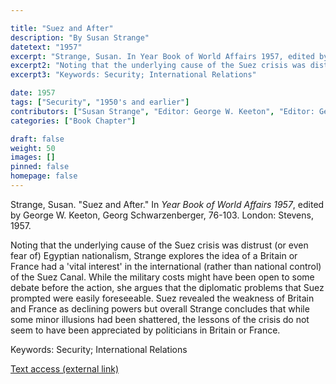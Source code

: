 ```yaml
---

title: "Suez and After"
description: "By Susan Strange"
datetext: "1957"
excerpt: "Strange, Susan. In Year Book of World Affairs 1957, edited by George W. Keeton, Georg Schwarzenberger, 76-103. London: Stevens, 1957."
excerpt2: "Noting that the underlying cause of the Suez crisis was distrust (or even fear of) Egyptian nationalism, Strange explores the idea of a Britain or France had a 'vital interest' in the international (rather than national control) of the Suez Canal. While the military costs might have been open to some debate before the action, she argues that the diplomatic problems that Suez prompted were easily foreseeable. Suez revealed the weakness of Britain and France as declining powers but overall Strange concludes that while some minor illusions had been shattered, the lessons of the crisis do not seem to have been appreciated by politicians in Britain or France."
excerpt3: "Keywords: Security; International Relations"

date: 1957
tags: ["Security", "1950's and earlier"]
contributors: ["Susan Strange", "Editor: George W. Keeton", "Editor: Georg Schwarzenberger"]
categories: ["Book Chapter"]

draft: false
weight: 50
images: []
pinned: false
homepage: false
---
```


Strange, Susan. "Suez and After." In *Year Book of World Affairs 1957*, edited by George W. Keeton, Georg Schwarzenberger, 76-103. London: Stevens, 1957.

Noting that the underlying cause of the Suez crisis was distrust (or even fear of) Egyptian nationalism, Strange explores the idea of a Britain or France had a 'vital interest' in the international (rather than national control) of the Suez Canal. While the military costs might have been open to some debate before the action, she argues that the diplomatic problems that Suez prompted were easily foreseeable. Suez revealed the weakness of Britain and France as declining powers but overall Strange concludes that while some minor illusions had been shattered, the lessons of the crisis do not seem to have been appreciated by politicians in Britain or France.

Keywords: Security; International Relations

[Text access (external link)](https://www.worldcat.org/title/867379785)
